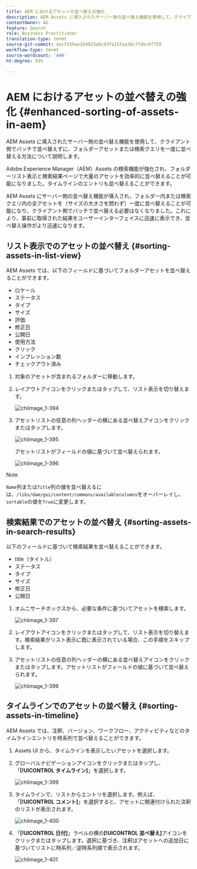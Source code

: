 ```yaml
---
title: AEM におけるアセットの並べ替えの強化
description: AEM Assets に導入されたサーバー側の並べ替え機能を使用して、クライアント側でバッチで並べ替えずに、フォルダーアセットまたは検索クエリを一度に並べ替える方法について説明します。
contentOwner: AG
feature: Search
role: Business Practitioner
translation-type: tm+mt
source-git-commit: 4acf159ae1b9923a9c93fa15faa38c7f4bc9f759
workflow-type: tm+mt
source-wordcount: '444'
ht-degree: 93%

---
```



# AEM におけるアセットの並べ替えの強化 {#enhanced-sorting-of-assets-in-aem}

AEM Assets に導入されたサーバー側の並べ替え機能を使用して、クライアント側でバッチで並べ替えずに、フォルダーアセットまたは検索クエリを一度に並べ替える方法について説明します。

Adobe Experience Manager（AEM）Assets の検索機能が強化され、フォルダーリスト表示と検索結果ページで大量のアセットを効率的に並べ替えることが可能になりました。タイムラインのエントリも並べ替えることができます。

AEM Assets にサーバー側の並べ替え機能が導入され、フォルダー内または検索クエリ内の全アセットを（サイズの大きさを問わず）一度に並べ替えることが可能になり、クライアント側でバッチで並べ替える必要はなくなりました。これにより、事前に取得された結果をユーザーインターフェイスに迅速に表示でき、並べ替え操作がより迅速になります。

## リスト表示でのアセットの並べ替え  {#sorting-assets-in-list-view}

AEM Assets では、以下のフィールドに基づいてフォルダーアセットを並べ替えることができます。

* ロケール
* ステータス
* タイプ
* サイズ
* 評価
* 修正日
* 公開日
* 使用方法
* クリック
* インプレッション数
* チェックアウト済み

1. 対象のアセットが含まれるフォルダーに移動します。
1. レイアウトアイコンをクリックまたはタップして、リスト表示を切り替えます。

   ![chlimage_1-394](assets/chlimage_1-394.png)

1. アセットリストの任意の列ヘッダーの横にある並べ替えアイコンをクリックまたはタップします。

   ![chlimage_1-395](assets/chlimage_1-395.png)

   アセットリストがフィールドの値に基づいて並べ替えられます。

   ![chlimage_1-396](assets/chlimage_1-396.png)

>[!NOTE]
>
>`Name`列または`Title`列の値を並べ替えるには、`/libs/dam/gui/content/commons/availablecolumns`をオーバーレイし、`sortable`の値を`True`に変更します。

## 検索結果でのアセットの並べ替え {#sorting-assets-in-search-results}

以下のフィールドに基づいて検索結果を並べ替えることができます。

* title（タイトル）
* ステータス
* タイプ
* サイズ
* 修正日
* 公開日

1. オムニサーチボックスから、必要な条件に基づいてアセットを検索します。

   ![chlimage_1-397](assets/chlimage_1-397.png)

1. レイアウトアイコンをクリックまたはタップして、リスト表示を切り替えます。検索結果がリスト表示に既に表示されている場合、この手順をスキップします。
1. アセットリストの任意の列ヘッダーの横にある並べ替えアイコンをクリックまたはタップします。アセットリストがフィールドの値に基づいて並べ替えられます。

   ![chlimage_1-398](assets/chlimage_1-398.png)

## タイムラインでのアセットの並べ替え {#sorting-assets-in-timeline}

AEM Assets では、注釈、バージョン、ワークフロー、アクティビティなどのタイムラインエントリを時系列で並べ替えることができます。

1. Assets UI から、タイムラインを表示したいアセットを選択します。
1. グローバルナビゲーションアイコンをクリックまたはタップし、「**[!UICONTROL タイムライン]**」を選択します。

   ![chlimage_1-399](assets/chlimage_1-399.png)

1. タイムラインで、リストからエントリを選択します。例えば、「**[!UICONTROL コメント]**」を選択すると、アセットに関連付けられた注釈のリストが表示されます。

   ![chlimage_1-400](assets/chlimage_1-400.png)

1. 「**[!UICONTROL 日付]**」ラベルの横の&#x200B;**[!UICONTROL 並べ替え]**&#x200B;アイコンをクリックまたはタップします。選択に基づき、注釈はアセットへの追加日に基づいてリストに時系列／逆時系列順で表示されます。

   ![chlimage_1-401](assets/chlimage_1-401.png)

